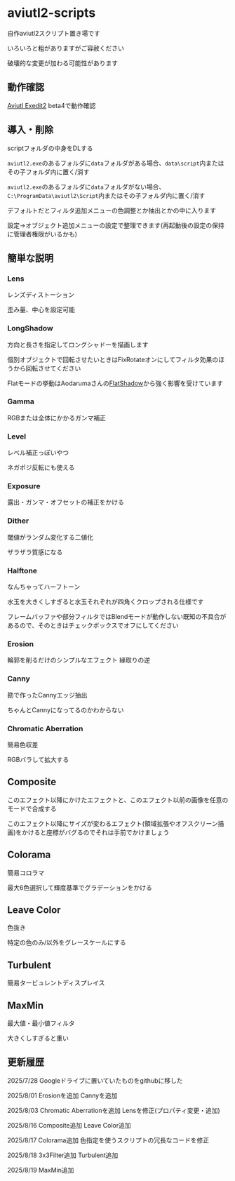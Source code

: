 # aviutl2-scripts
自作aviutl2スクリプト置き場です

いろいろと粗がありますがご容赦ください

破壊的な変更が加わる可能性があります

## 動作確認
[Aviutl Exedit2](https://spring-fragrance.mints.ne.jp/aviutl/)
beta4で動作確認


## 導入・削除

scriptフォルダの中身をDLする

`aviutl2.exe`のあるフォルダに`data`フォルダがある場合、`data\script`内またはその子フォルダ内に置く/消す

`aviutl2.exe`のあるフォルダに`data`フォルダがない場合、`C:\ProgramData\aviutl2\Script`内またはその子フォルダ内に置く/消す

デフォルトだとフィルタ追加メニューの色調整とか抽出とかの中に入ります

設定→オブジェクト追加メニューの設定で整理できます(再起動後の設定の保持に管理者権限がいるかも)

## 簡単な説明

### Lens
レンズディストーション

歪み量、中心を設定可能


### LongShadow
方向と長さを指定してロングシャドーを描画します

個別オブジェクトで回転させたいときはFixRotateオンにしてフィルタ効果のほうから回転させてください

Flatモードの挙動はAodarumaさんの[FlatShadow](https://github.com/Aodaruma/Aodaruma-AviUtl-Script)から強く影響を受けています

### Gamma

RGBまたは全体にかかるガンマ補正

### Level

レベル補正っぽいやつ

ネガポジ反転にも使える

### Exposure

露出・ガンマ・オフセットの補正をかける

### Dither

閾値がランダム変化する二値化

ザラザラ質感になる

### Halftone
なんちゃってハーフトーン

水玉を大きくしすぎると水玉それぞれが四角くクロップされる仕様です

フレームバッファや部分フィルタではBlendモードが動作しない既知の不具合があるので、そのときはチェックボックスでオフにしてください

### Erosion

輪郭を削るだけのシンプルなエフェクト 縁取りの逆

### Canny
勘で作ったCannyエッジ抽出

ちゃんとCannyになってるのかわからない

### Chromatic Aberration

簡易色収差

RGBバラして拡大する

## Composite

このエフェクト以降にかけたエフェクトと、このエフェクト以前の画像を任意のモードで合成する

このエフェクト以降にサイズが変わるエフェクト(領域拡張やオフスクリーン描画)をかけると座標がバグるのでそれは手前でかけましょう

## Colorama

簡易コロラマ

最大6色選択して輝度基準でグラデーションをかける

## Leave Color

色抜き

特定の色のみ/以外をグレースケールにする

## Turbulent

簡易タービュレントディスプレイス

## MaxMin

最大値・最小値フィルタ

大きくしすぎると重い


## 更新履歴
2025/7/28 Googleドライブに置いていたものをgithubに移した

2025/8/01 Erosionを追加 Cannyを追加

2025/8/03 Chromatic Aberrationを追加 Lensを修正(プロパティ変更・追加)

2025/8/16 Composite追加 Leave Color追加

2025/8/17 Colorama追加 色指定を使うスクリプトの冗長なコードを修正

2025/8/18 3x3Filter追加 Turbulent追加

2025/8/19 MaxMin追加
